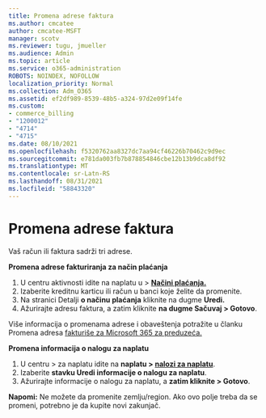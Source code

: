```yaml
---
title: Promena adrese faktura
ms.author: cmcatee
author: cmcatee-MSFT
manager: scotv
ms.reviewer: tugu, jmueller
ms.audience: Admin
ms.topic: article
ms.service: o365-administration
ROBOTS: NOINDEX, NOFOLLOW
localization_priority: Normal
ms.collection: Adm_O365
ms.assetid: ef2df989-8539-48b5-a324-97d2e09f14fe
ms.custom:
- commerce_billing
- "1200012"
- "4714"
- "4715"
ms.date: 08/10/2021
ms.openlocfilehash: f5320762aa8327dc7aa94cf46226b70462c9d9ec
ms.sourcegitcommit: e781da003fb7b878854846cbe12b13b9dca8df92
ms.translationtype: MT
ms.contentlocale: sr-Latn-RS
ms.lasthandoff: 08/31/2021
ms.locfileid: "58843320"
---
```

# <a name="change-your-billing-address"></a>Promena adrese faktura

Vaš račun ili faktura sadrži tri adrese.

**Promena adrese fakturiranja za način plaćanja**

1. U centru aktivnosti idite na naplatu u > **[Načini plaćanja.](https://go.microsoft.com/fwlink/p/?linkid=2018806)**
2. Izaberite kreditnu karticu ili račun u banci koje želite da promenite.
3. Na stranici Detalji **o načinu plaćanja** kliknite na dugme **Uredi.**
4. Ažurirajte adresu faktura, a zatim kliknite **na dugme Sačuvaj > Gotovo**.

Više informacija o promenama adrese i obaveštenja potražite u članku Promena adresa [fakturiše za Microsoft 365 za preduzeća.](https://docs.microsoft.com/microsoft-365/commerce/billing-and-payments/change-your-billing-addresses)

**Promena informacija o nalogu za naplatu**

1. U centru > za naplatu idite na **naplatu > [nalozi za naplatu](https://admin.microsoft.com/Adminportal/Home?source=applauncher#/BillingAccounts/billing-accounts)**.
2. Izaberite **stavku Uredi informacije o nalogu za naplatu**.
3. Ažurirajte informacije o nalogu za naplatu, a **zatim kliknite > Gotovo**.

**Napomi:** Ne možete da promenite zemlju/region. Ako ovo polje treba da se promeni, potrebno je da kupite novi zakunjač.
